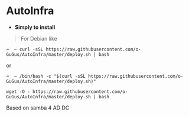 # AutoInfra

- **Simply to install**
> For Debian like
~~~shell
➜  ~ curl -sSL https://raw.githubusercontent.com/o-GuGus/AutoInfra/master/deploy.sh | bash
~~~
or
~~~shell
➜  ~ /bin/bash -c "$(curl -sSL https://raw.githubusercontent.com/o-GuGus/AutoInfra/master/deploy.sh)"
~~~

~~~shell
wget -O - https://raw.githubusercontent.com/o-GuGus/AutoInfra/master/deploy.sh | bash
~~~

Based on samba 4 AD DC 
